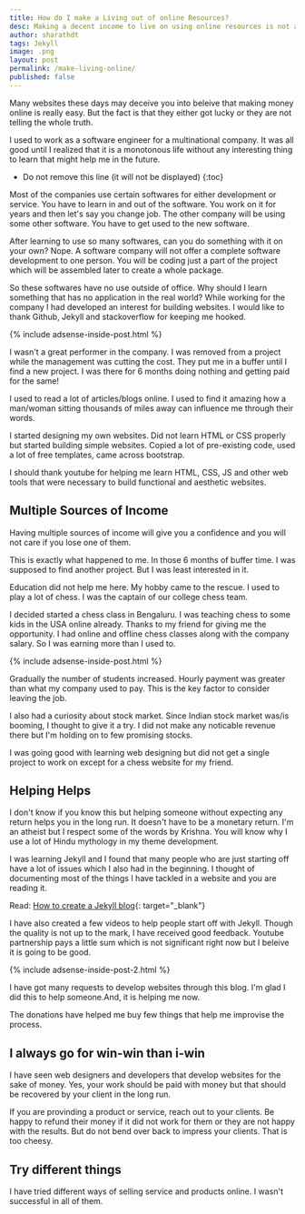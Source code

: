 ```yaml
---
title: How do I make a Living out of online Resources?
desc: Making a decent income to live on using online resources is not as easy as other "make money online" websites may claim. Here is my story of making a living out of my websites and videos.
author: sharathdt
tags: Jekyll
image: .png
layout: post
permalink: /make-living-online/
published: false
---
```


Many websites these days may deceive you into beleive that making money online is really easy. But the fact is that they either got lucky or they are not telling the whole truth.

I used to work as a software engineer for a multinational company. It was all good until I realized that it is a monotonous life without any interesting thing to learn that might help me in the future.

* Do not remove this line (it will not be displayed) 
{:toc}


Most of the companies use certain softwares for either development or service. You have to learn in and out of the software. You work on it for years and then let's say you change job. The other company will be using some other software. You have to get used to the new software. 


After learning to use so many softwares, can you do something with it on your own? Nope. A software company will not offer a complete software development to one person. You will be coding just a part of the project which will be assembled later to create a whole package.

So these softwares have no use outside of office. Why should I learn something that has no application in the real world? While working for the company I had developed an interest for building websites. I would like to thank Github, Jekyll and stackoverflow for keeping me hooked.


{% include adsense-inside-post.html %}

I wasn't a great performer in the company. I was removed from a project while the management was cutting the cost. They put me in a buffer until I find a new project. I was there for 6 months doing nothing and getting paid for the same!

I used to read a lot of articles/blogs online. I used to find it amazing how a man/woman sitting thousands of miles away can influence me through their words.

I started designing my own websites. Did not learn HTML or CSS properly but started building simple websites. Copied a lot of pre-existing code, used a lot of free templates, came across bootstrap.

I should thank youtube for helping me learn HTML, CSS, JS and other web tools that were necessary to build functional and aesthetic websites.

## Multiple Sources of Income

Having multiple sources of income will give you a confidence and you will not care if you lose one of them.

This is exactly what happened to me. In those 6 months of buffer time. I was supposed to find another project. But I was least interested in it. 

Education did not help me here. My hobby came to the rescue. I used to play a lot of chess. I was the captain of our college chess team.

I decided started a chess class in Bengaluru. I was teaching chess to some kids in the USA online already. Thanks to my friend for giving me the opportunity. I had online and offline chess classes along with the company salary. So I was earning more than I used to.

{% include adsense-inside-post.html %}

Gradually the number of students increased. Hourly payment was greater than what my company used to pay. This is the key factor to consider leaving the job.

I also had a curiosity about stock market. Since Indian stock market was/is booming, I thought to give it a try. I did not make any noticable revenue there but I'm holding on to few promising stocks.

I was going good with learning web designing but did not get a single project to work on except for a chess website for my friend.


## Helping Helps

I don't know if you know this but helping someone without expecting any return helps you in the long run. It doesn't have to be a monetary return. I'm an atheist but I respect some of the words by Krishna. You will know why I use a lot of Hindu mythology in my theme development.

I was learning Jekyll and I found that many people who are just starting off have a lot of issues which I also had in the beginning. I thought of documenting most of the things I have tackled in a website and you are reading it.

Read: [How to create a Jekyll blog](/create-jekyll-blog/){: target="_blank"}

I have also created a few videos to help people start off with Jekyll. Though the quality is not up to the mark, I have received good feedback. Youtube partnership pays a little sum which is not significant right now but I beleive it is going to be good.

{% include adsense-inside-post-2.html %}

I have got many requests to develop websites through this blog. I'm glad I did this to help someone.And, it is helping me now.

The donations have helped me buy few things that help me improvise the process.

## I always go for win-win than i-win

I have seen web designers and developers that develop websites for the sake of money. Yes, your work should be paid with money but that should be recovered by your client in the long run.

If you are provinding a product or service, reach out to your clients. Be happy to refund their money if it did not work for them or they are not happy with the results. But do not bend over back to impress your clients. That is too cheesy.

## Try different things

I have tried different ways of selling service and products online. I wasn't successful in all of them. 